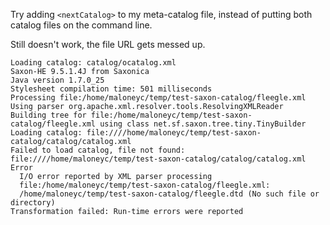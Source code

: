 Try adding `<nextCatalog>` to my meta-catalog file, instead of putting both catalog files on the command line.

Still doesn't work, the file URL gets messed up.

```
Loading catalog: catalog/ocatalog.xml
Saxon-HE 9.5.1.4J from Saxonica
Java version 1.7.0_25
Stylesheet compilation time: 501 milliseconds
Processing file:/home/maloneyc/temp/test-saxon-catalog/fleegle.xml
Using parser org.apache.xml.resolver.tools.ResolvingXMLReader
Building tree for file:/home/maloneyc/temp/test-saxon-catalog/fleegle.xml using class net.sf.saxon.tree.tiny.TinyBuilder
Loading catalog: file:////home/maloneyc/temp/test-saxon-catalog/catalog/catalog.xml
Failed to load catalog, file not found: file:////home/maloneyc/temp/test-saxon-catalog/catalog/catalog.xml
Error
  I/O error reported by XML parser processing
  file:/home/maloneyc/temp/test-saxon-catalog/fleegle.xml:
  /home/maloneyc/temp/test-saxon-catalog/fleegle.dtd (No such file or directory)
Transformation failed: Run-time errors were reported
```
